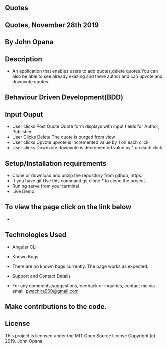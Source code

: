 ## Quotes

## Quotes, November 28th 2019

## By John Opana

## Description

- An application that enables users to add quotes,delete quotes.You can also be able to see already existing and there author and can upvote and downvote quotes.

## Behaviour Driven Development(BDD)

## Input	Ouput

- User clicks Post Quote	Quote form displays with input fields for Author, Publisher
- User Clicks Delete	The quote is purged from view
- User clicks Upvote	upvote is incremented value by 1 on each click
- User clicks Downvote	downvote is decremented value by 1 on each click

## Setup/Installation requirements

- Clone or download and unzip the repository from github, https:
- If you have git Use this command git clone * to clone the project.
- Run ng serve from your terminal
- Live Demo

## To view the page click on the link below

- 

## Technologies Used
- Angular CLI
- Known Bugs
- There are no known bugs currently. The page works as expected.

- Support and Contact Details
- For any comments,suggestions,feedback or inquiries, contact me via email: pwachira900@gmail.com

## Make contributions to the code.

## License
This project is licensed under the MIT Open Source license Copyright (c) 2019. John Opana
